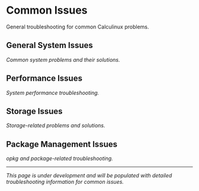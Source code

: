 # Common Issues

General troubleshooting for common Calculinux problems.

## General System Issues

*Common system problems and their solutions.*

## Performance Issues

*System performance troubleshooting.*

## Storage Issues

*Storage-related problems and solutions.*

## Package Management Issues

*opkg and package-related troubleshooting.*

---

*This page is under development and will be populated with detailed troubleshooting information for common issues.*